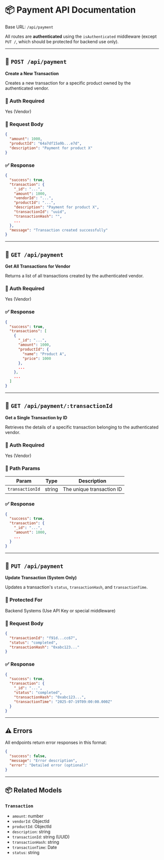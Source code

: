 
# 📦 Payment API Documentation

Base URL: `/api/payment`

All routes are **authenticated** using the `isAuthenticated` middleware (except `PUT /`, which should be protected for backend use only).

---

## 🔁 `POST /api/payment`

**Create a New Transaction**

Creates a new transaction for a specific product owned by the authenticated vendor.

### 🔐 Auth Required
Yes (Vendor)

### 🧾 Request Body
```json
{
  "amount": 1000,
  "productId": "64a7df15a9b...e7d",
  "description": "Payment for product X"
}
```

### ✅ Response
```json
{
  "success": true,
  "transaction": {
    "_id": "...",
    "amount": 1000,
    "vendorId": "...",
    "productId": "...",
    "description": "Payment for product X",
    "transactionId": "uuid",
    "transactionHash": "",
    ...
  },
  "message": "Transaction created successfully"
}
```

---

## 📄 `GET /api/payment`

**Get All Transactions for Vendor**

Returns a list of all transactions created by the authenticated vendor.

### 🔐 Auth Required
Yes (Vendor)

### ✅ Response
```json
{
  "success": true,
  "transactions": [
    {
      "_id": "...",
      "amount": 1000,
      "productId": {
        "name": "Product A",
        "price": 1000
      },
      ...
    },
    ...
  ]
}
```

---

## 📄 `GET /api/payment/:transactionId`

**Get a Single Transaction by ID**

Retrieves the details of a specific transaction belonging to the authenticated vendor.

### 🔐 Auth Required
Yes (Vendor)

### 🔁 Path Params
| Param           | Type   | Description                  |
|----------------|--------|------------------------------|
| `transactionId` | string | The unique transaction ID    |

### ✅ Response
```json
{
  "success": true,
  "transaction": {
    "_id": "...",
    "amount": 1000,
    ...
  }
}
```

---

## 🔄 `PUT /api/payment`

**Update Transaction (System Only)**

Updates a transaction's `status`, `transactionHash`, and `transactionTime`.

### 🔐 Protected For
Backend Systems (Use API Key or special middleware)

### 🧾 Request Body
```json
{
  "transactionId": "f91d...cc67",
  "status": "completed",
  "transactionHash": "0xabc123..."
}
```

### ✅ Response
```json
{
  "success": true,
  "transaction": {
    "_id": "...",
    "status": "completed",
    "transactionHash": "0xabc123...",
    "transactionTime": "2025-07-19T09:00:00.000Z"
  }
}
```

---

## ⚠️ Errors

All endpoints return error responses in this format:

```json
{
  "success": false,
  "message": "Error description",
  "error": "Detailed error (optional)"
}
```

---

## 📦 Related Models

### `Transaction`
- `amount`: number
- `vendorId`: ObjectId
- `productId`: ObjectId
- `description`: string
- `transactionId`: string (UUID)
- `transactionHash`: string
- `transactionTime`: Date
- `status`: string
